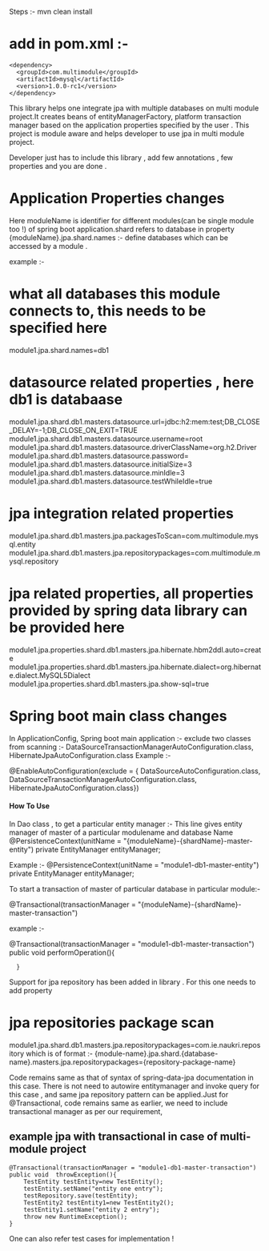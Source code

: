Steps :- 
mvn clean install 

# add in pom.xml :- 
    <dependency>
      <groupId>com.multimodule</groupId>
      <artifactId>mysql</artifactId>
      <version>1.0.0-rc1</version>
    </dependency>


This library helps one integrate jpa with multiple databases on multi module project.It creates beans of entityManagerFactory, 
platform transaction manager based on the application properties specified by the user . This project is module aware and helps
developer to use jpa in multi module project.

Developer just has to include this library , add few annotations , few properties and you are done .

#              Application Properties changes          

Here moduleName is identifier for different modules(can be single module too !) of spring boot application.shard refers to database in property
{moduleName}.jpa.shard.names :- define databases which can be accessed by a module .

example :-
# what all databases this module connects to, this needs to be specified here
module1.jpa.shard.names=db1

# datasource related properties , here db1 is databaase
module1.jpa.shard.db1.masters.datasource.url=jdbc:h2:mem:test;DB_CLOSE_DELAY=-1;DB_CLOSE_ON_EXIT=TRUE
module1.jpa.shard.db1.masters.datasource.username=root
module1.jpa.shard.db1.masters.datasource.driverClassName=org.h2.Driver
module1.jpa.shard.db1.masters.datasource.password=
module1.jpa.shard.db1.masters.datasource.initialSize=3
module1.jpa.shard.db1.masters.datasource.minIdle=3
module1.jpa.shard.db1.masters.datasource.testWhileIdle=true

# jpa integration related properties

module1.jpa.shard.db1.masters.jpa.packagesToScan=com.multimodule.mysql.entity 
module1.jpa.shard.db1.masters.jpa.repositorypackages=com.multimodule.mysql.repository

# jpa related properties, all properties provided by spring data library can be provided here 
module1.jpa.properties.shard.db1.masters.jpa.hibernate.hbm2ddl.auto=create
module1.jpa.properties.shard.db1.masters.jpa.hibernate.dialect=org.hibernate.dialect.MySQL5Dialect
module1.jpa.properties.shard.db1.masters.jpa.show-sql=true

#                     Spring boot main class changes          ####
In ApplicationConfig, Spring boot main application :-
exclude two classes from scanning :-  DataSourceTransactionManagerAutoConfiguration.class,
                                     		HibernateJpaAutoConfiguration.class
Example :-

@EnableAutoConfiguration(exclude = { DataSourceAutoConfiguration.class, DataSourceTransactionManagerAutoConfiguration.class,
		HibernateJpaAutoConfiguration.class})



####                          How To Use                ######
In Dao class , to get a particular entity manager :-
This line gives entity manager of master of a particular modulename and database Name
@PersistenceContext(unitName = "{moduleName}-{shardName}-master-entity")
    private EntityManager entityManager;

Example :-
@PersistenceContext(unitName = "module1-db1-master-entity")
    private EntityManager entityManager;

To start a transaction of master of particular database in particular module:-

  @Transactional(transactionManager = "{moduleName}-{shardName}-master-transaction")

  example :-
  
  @Transactional(transactionManager = "module1-db1-master-transaction")
      public void performOperation(){

      }
      
Support for jpa repository has been added in library .
For this one needs to add property

# jpa repositories package scan  
module1.jpa.shard.db1.masters.jpa.repositorypackages=com.ie.naukri.repository
which is of format :- 
{module-name}.jpa.shard.{database-name}.masters.jpa.repositorypackages={repository-package-name}

Code remains same as that of syntax of spring-data-jpa documentation in this case.
There is not need to autowire entitymanager and invoke query for this case , and same
jpa repository pattern can be applied.Just for @Transactional, code remains same as 
earlier, we need to include transactional manager as per our requirement, 

## example jpa with transactional in case of multi-module project
    @Transactional(transactionManager = "module1-db1-master-transaction")
    public void  throwException(){
        TestEntity testEntity=new TestEntity();
        testEntity.setName("entity one entry");
        testRepository.save(testEntity);
        TestEntity2 testEntity1=new TestEntity2();
        testEntity1.setName("entity 2 entry");
        throw new RuntimeException();
    }

One can also refer test cases for implementation !
